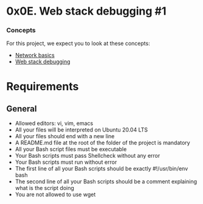 # 0x0E. Web stack debugging #1

### Concepts
For this project, we expect you to look at these concepts:

- [Network basics](https://intranet.alxswe.com/concepts/33)
- [Web stack debugging](https://intranet.alxswe.com/concepts/68)
# Requirements
## General
- Allowed editors: vi, vim, emacs
- All your files will be interpreted on Ubuntu 20.04 LTS
- All your files should end with a new line
- A README.md file at the root of the folder of the project is mandatory
- All your Bash script files must be executable
- Your Bash scripts must pass Shellcheck without any error
- Your Bash scripts must run without error
- The first line of all your Bash scripts should be exactly #!/usr/bin/env bash
- The second line of all your Bash scripts should be a comment explaining what is the script doing
- You are not allowed to use wget

